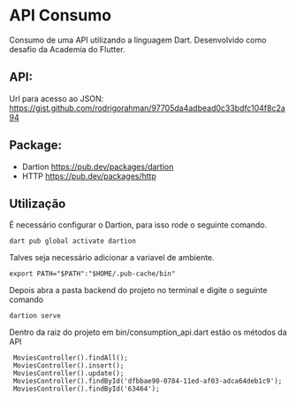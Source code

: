 # API Consumo

Consumo de uma API utilizando a linguagem Dart. Desenvolvido como desafio da Academia do Flutter. 


## API:
Url para acesso ao JSON: <https://gist.github.com/rodrigorahman/97705da4adbead0c33bdfc104f8c2a94>

## Package:
- Dartion <https://pub.dev/packages/dartion>
- HTTP <https://pub.dev/packages/http>

## Utilização

É necessário configurar o Dartion, para isso rode o seguinte comando.

    dart pub global activate dartion
    
Talves seja necessário adicionar a variavel de ambiente.

    export PATH="$PATH":"$HOME/.pub-cache/bin"
    
Depois abra a pasta backend do projeto no terminal e digite o seguinte comando

    dartion serve
    
Dentro da raiz do projeto em bin/consumption_api.dart estão os métodos da API

     MoviesController().findAll();
     MoviesController().insert();
     MoviesController().update();
     MoviesController().findById('dfbbae90-0784-11ed-af03-adca64deb1c9');
     MoviesController().findById('63464');


